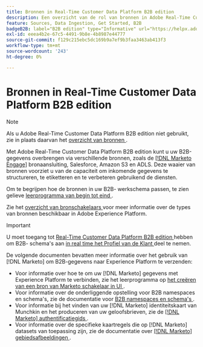 ```yaml
---
title: Bronnen in Real-Time Customer Data Platform B2B edition
description: Een overzicht van de rol van bronnen in Adobe Real-Time Customer Data Platform B2B edition.
feature: Sources, Data Ingestion, Get Started, B2B
badgeB2B: label="B2B edition" type="Informative" url="https://helpx.adobe.com/legal/product-descriptions/real-time-customer-data-platform-b2b-edition-prime-and-ultimate-packages.html newtab=true"
exl-id: eeea4b2e-67c5-4491-9b8e-4b8987e44777
source-git-commit: f129c215ebc5dc169b9a7ef9b3faa3463ab413f3
workflow-type: tm+mt
source-wordcount: '243'
ht-degree: 0%

---
```


# Bronnen in Real-Time Customer Data Platform B2B edition

>[!NOTE]
>
>Als u Adobe Real-Time Customer Data Platform B2B edition niet gebruikt, zie in plaats daarvan het [ overzicht van bronnen ](./sources-overview.md).

Met Adobe Real-Time Customer Data Platform B2B edition kunt u uw B2B-gegevens overbrengen via verschillende bronnen, zoals de [[!DNL Marketo Engage]](../../sources/connectors/adobe-applications/marketo/marketo.md) bronaansluiting, Salesforce, Amazon S3 en ADLS. Deze waaier van bronnen voorziet u van de capaciteit om inkomende gegevens te structureren, te etiketteren en te verbeteren gebruikend de diensten.

Om te begrijpen hoe de bronnen in uw B2B- werkschema passen, te zien gelieve [ leerprogramma van begin tot eind ](../b2b-tutorial.md#ingest-your-data-into-experience-platform).

Zie het [ overzicht van bronschakelaars ](../../sources/home.md) voor meer informatie over de types van bronnen beschikbaar in Adobe Experience Platform.

>[!IMPORTANT]
>
>U moet toegang tot [ Real-Time Customer Data Platform B2B edition ](../../rctcdp/../rtcdp/b2b-overview.md) hebben om B2B- schema&#39;s aan [ in real time het Profiel van de Klant ](../proile/../../profile/home.md) deel te nemen.

De volgende documenten bevatten meer informatie over het gebruik van [!DNL Marketo] om B2B-gegevens naar Experience Platform te verzenden:

* Voor informatie over hoe te om uw [!DNL Marketo] gegevens met Experience Platform te verbinden, zie het leerprogramma op [ het creëren van een bron van Marketo schakelaar in UI ](../../sources/tutorials/ui/create/adobe-applications/marketo.md).
* Voor informatie over de onderliggende opstelling voor B2B namespaces en schema&#39;s, zie de documentatie voor [ B2B namespaces en schema&#39;s ](../../sources/connectors/adobe-applications/marketo/marketo-namespaces.md).
* Voor informatie bij het vinden van uw [!DNL Marketo] identiteitskaart van Munchkin en het produceren van uw geloofsbrieven, zie de [[!DNL Marketo]  authentificatiegids ](../../sources/connectors/adobe-applications/marketo/marketo-auth.md).
* Voor informatie over de specifieke kaartregels die op [!DNL Marketo] datasets van toepassing zijn, zie de documentatie over [[!DNL Marketo]  gebiedsafbeeldingen ](../../sources/connectors/adobe-applications//mapping/marketo.md).
